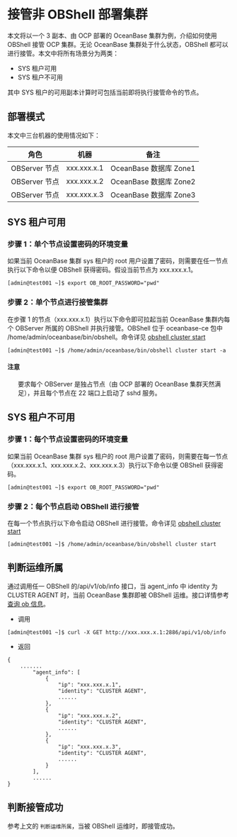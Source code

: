# 接管非 OBShell 部署集群

本文将以一个 3 副本、由 OCP 部署的 OceanBase 集群为例，介绍如何使用 OBShell 接管 OCP 集群。无论 OceanBase 集群处于什么状态，OBShell 都可以进行接管。本文中将所有场景分为两类：

- SYS 租户可用
- SYS 租户不可用

其中 SYS 租户的可用副本计算时可包括当前即将执行接管命令的节点。

## 部署模式

本文中三台机器的使用情况如下：

| 角色 | 机器 | 备注 |
| --- | --- | --- |
| OBServer 节点 | xxx.xxx.x.1 | OceanBase 数据库 Zone1 |
| OBServer 节点 | xxx.xxx.x.2 | OceanBase 数据库 Zone2 |
| OBServer 节点 | xxx.xxx.x.3 | OceanBase 数据库 Zone3 |

## SYS 租户可用

### 步骤 1：单个节点设置密码的环境变量

如果当前 OceanBase 集群 sys 租户的 root 用户设置了密码，则需要在任一节点执行以下命令以便 OBShell 获得密码。假设当前节点为 xxx.xxx.x.1。

```shell
[admin@test001 ~]$ export OB_ROOT_PASSWORD="pwd"
```

### 步骤 2：单个节点进行接管集群

在步骤 1 的节点（xxx.xxx.x.1）执行以下命令即可拉起当前 OceanBase 集群内每个 OBServer 所属的 OBShell 并执行接管。OBShell 位于 oceanbase-ce 包中 /home/admin/oceanbase/bin/obshell。命令详见 [obshell cluster start](https://yuque.antfin-inc.com/ob/ocs/mcbet6hlf9aih165#RgQLe)

```shell
[admin@test001 ~]$ /home/admin/oceanbase/bin/obshell cluster start -a
```

<main id="notice" type='notice'>
<h4>注意</h4>
<ul>
要求每个 OBServer 是独占节点（由 OCP 部署的 OceanBase 集群天然满足），并且每个节点在 22 端口上启动了 sshd 服务。
</ul>
</main>

## SYS 租户不可用

### 步骤 1：每个节点设置密码的环境变量

如果当前 OceanBase 集群 sys 租户的 root 用户设置了密码，则需要在每一节点（xxx.xxx.x.1、xxx.xxx.x.2、xxx.xxx.x.3）执行以下命令以便 OBShell 获得密码。

```shell
[admin@test001 ~]$ export OB_ROOT_PASSWORD="pwd"
```

### 步骤 2：每个节点启动 OBShell 进行接管

在每一个节点执行以下命令启动 OBShell 进行接管。命令详见 [obshell cluster start](../300.obshell-clients/200.cluster-commands.md)

```shell
[admin@test001 ~]$ /home/admin/oceanbase/bin/obshell cluster start
```

## 判断运维所属

通过调用任一 OBShell 的/api/v1/ob/info 接口，当 agent_info 中 identity 为 CLUSTER AGENT 时，当前 OceanBase 集群即被 OBShell 运维。接口详情参考[查询 ob 信息](../400.obshell-api-reference/1800.get-oceanbase-info.md)。

- 调用

```shell
[admin@test001 ~]$ curl -X GET http://xxx.xxx.x.1:2886/api/v1/ob/info
```

- 返回

```shell
{
    .......
        "agent_info": [
            {
                "ip": "xxx.xxx.x.1",
                "identity": "CLUSTER AGENT",
                ......
            },
            {
                "ip": "xxx.xxx.x.2",
                "identity": "CLUSTER AGENT",
                ......
            },
            {
                "ip": "xxx.xxx.x.3",
                "identity": "CLUSTER AGENT",
                ......
            }
        ],
        ......
}
```

## 判断接管成功

参考上文的 `判断运维所属`，当被 OBShell 运维时，即接管成功。
